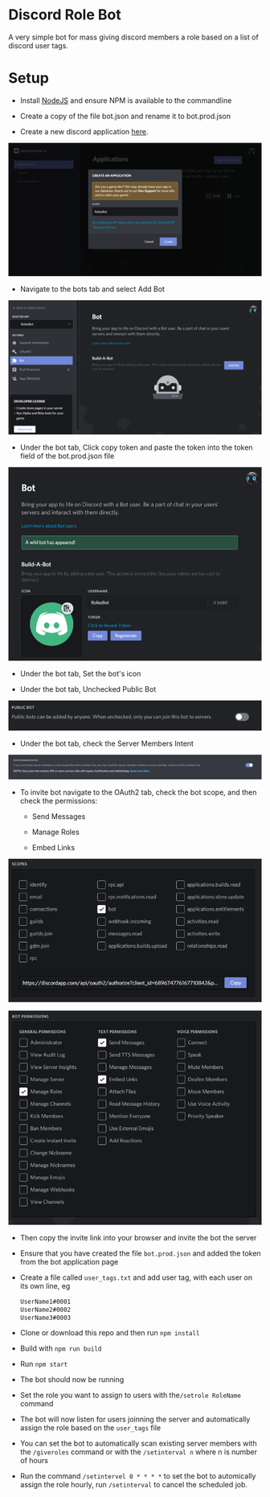 # Discord Role Bot

A very simple bot for mass giving discord members a role based on a list of discord user tags.

# Setup

* Install [NodeJS](https://nodejs.org/en/) and ensure NPM is available to the commandline

* Create a copy of the file bot.json and rename it to bot.prod.json 

* Create a new discord application [here](https://discordapp.com/developers/applications/).

![image-20200318142110198](./readme.assets/image-20200318142110198.png)

* Navigate to the bots tab and select Add Bot

![image-20200318142346876](./readme.assets/image-20200318142346876.png)

* Under the bot tab, Click copy token and paste the token into the token field of the bot.prod.json file

![image-20200318142639753](./readme.assets/image-20200318142613976.png)

* Under the bot tab, Set the bot's icon

* Under the bot tab, Unchecked Public Bot

![image-20200318142712657](./readme.assets/image-20200318142712657.png)

* Under the bot tab, check the Server Members Intent

![image-20210116130247654](./readme.assets/image-20210116130247654.png)



* To invite bot navigate to the OAuth2 tab, check the bot scope, and then check the permissions:
  * Send Messages

  * Manage Roles
  * Embed Links

![image-20200318143529032](./readme.assets/image-20200318143529032.png)

![image-20200318143543490](./readme.assets/image-20200318150803967.png)

* Then copy the invite link into your browser and invite the bot the server

* Ensure that you have created the file `bot.prod.json` and added the token from the bot application page
* Create a file called `user_tags.txt` and add user tag, with each user on its own line, eg
  ```
  UserName1#0001
  UserName2#0002
  UserName3#0003
  ```
* Clone or download this repo and then run  `npm install`
* Build with `npm run build`
* Run `npm start`
* The bot should now be running
* Set the role you want to assign to users with the`/setrole RoleName` command
* The bot will now listen for users joinning the server and automatically assign the role based on the `user_tags` file
* You can set the bot to automatically scan existing server members with the `/giveroles` command or with the `/setinterval n` where n is number of hours
* Run the command `/setintervel 0 * * * *` to set the bot to automically assign the role hourly, run `/setinterval` to cancel the scheduled job.
